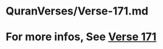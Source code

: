 # QuranVerses/Verse-171.md <br><br>For more infos, See [Verse 171](https://www.quranbookk.com/quran/search?q=171)